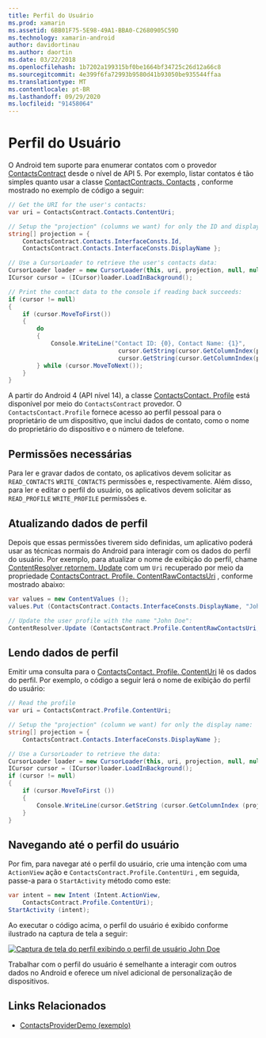 ```yaml
---
title: Perfil do Usuário
ms.prod: xamarin
ms.assetid: 6BB01F75-5E98-49A1-BBA0-C2680905C59D
ms.technology: xamarin-android
author: davidortinau
ms.author: daortin
ms.date: 03/22/2018
ms.openlocfilehash: 1b7202a199315bf0be1664bf34725c26d12a66c8
ms.sourcegitcommit: 4e399f6fa72993b9580d41b93050be935544ffaa
ms.translationtype: MT
ms.contentlocale: pt-BR
ms.lasthandoff: 09/29/2020
ms.locfileid: "91458064"
---
```

# <a name="user-profile"></a>Perfil do Usuário

O Android tem suporte para enumerar contatos com o provedor [ContactsContract](xref:Android.Provider.ContactsContract) desde o nível de API 5. Por exemplo, listar contatos é tão simples quanto usar a classe [ContactContracts. Contacts](xref:Android.Provider.ContactsContract.Contacts) , conforme mostrado no exemplo de código a seguir:

```csharp
// Get the URI for the user's contacts:
var uri = ContactsContract.Contacts.ContentUri;

// Setup the "projection" (columns we want) for only the ID and display name:
string[] projection = {
    ContactsContract.Contacts.InterfaceConsts.Id,
    ContactsContract.Contacts.InterfaceConsts.DisplayName };

// Use a CursorLoader to retrieve the user's contacts data:
CursorLoader loader = new CursorLoader(this, uri, projection, null, null, null);
ICursor cursor = (ICursor)loader.LoadInBackground();

// Print the contact data to the console if reading back succeeds:
if (cursor != null)
{
    if (cursor.MoveToFirst())
    {
        do
        {
            Console.WriteLine("Contact ID: {0}, Contact Name: {1}",
                               cursor.GetString(cursor.GetColumnIndex(projection[0])),
                               cursor.GetString(cursor.GetColumnIndex(projection[1])));
        } while (cursor.MoveToNext());
    }
}
```

A partir do Android 4 (API nível 14), a classe [ContactsContact. Profile](xref:Android.Provider.ContactsContract.Profile) está disponível por meio do `ContactsContract` provedor. O `ContactsContact.Profile` fornece acesso ao perfil pessoal para o proprietário de um dispositivo, que inclui dados de contato, como o nome do proprietário do dispositivo e o número de telefone.

## <a name="required-permissions"></a>Permissões necessárias

Para ler e gravar dados de contato, os aplicativos devem solicitar as `READ_CONTACTS` `WRITE_CONTACTS` permissões e, respectivamente.
Além disso, para ler e editar o perfil do usuário, os aplicativos devem solicitar as `READ_PROFILE` `WRITE_PROFILE` permissões e.

## <a name="updating-profile-data"></a>Atualizando dados de perfil

Depois que essas permissões tiverem sido definidas, um aplicativo poderá usar as técnicas normais do Android para interagir com os dados do perfil do usuário. Por exemplo, para atualizar o nome de exibição do perfil, chame [ContentResolver retornem. Update](xref:Android.Content.ContentResolver.Update*) com um `Uri` recuperado por meio da propriedade [ContactsContract. Profile. ContentRawContactsUri](xref:Android.Provider.ContactsContract.Profile.ContentRawContactsUri) , conforme mostrado abaixo:

```csharp
var values = new ContentValues ();
values.Put (ContactsContract.Contacts.InterfaceConsts.DisplayName, "John Doe");

// Update the user profile with the name "John Doe":
ContentResolver.Update (ContactsContract.Profile.ContentRawContactsUri, values, null, null);
```

## <a name="reading-profile-data"></a>Lendo dados de perfil

Emitir uma consulta para o [ContactsContact. Profile. ContentUri](xref:Android.Provider.ContactsContract.Profile.ContentUri) lê os dados do perfil. Por exemplo, o código a seguir lerá o nome de exibição do perfil do usuário:

```csharp
// Read the profile
var uri = ContactsContract.Profile.ContentUri;

// Setup the "projection" (column we want) for only the display name:
string[] projection = {
    ContactsContract.Contacts.InterfaceConsts.DisplayName };

// Use a CursorLoader to retrieve the data:
CursorLoader loader = new CursorLoader(this, uri, projection, null, null, null);
ICursor cursor = (ICursor)loader.LoadInBackground();
if (cursor != null)
{
    if (cursor.MoveToFirst ())
    {
        Console.WriteLine(cursor.GetString (cursor.GetColumnIndex (projection [0])));
    }
}
```

## <a name="navigating-to-the-user-profile"></a>Navegando até o perfil do usuário

Por fim, para navegar até o perfil do usuário, crie uma intenção com uma `ActionView` ação e `ContactsContract.Profile.ContentUri` , em seguida, passe-a para o `StartActivity` método como este:

```csharp
var intent = new Intent (Intent.ActionView,
    ContactsContract.Profile.ContentUri);
StartActivity (intent);
```

Ao executar o código acima, o perfil do usuário é exibido conforme ilustrado na captura de tela a seguir:

[![Captura de tela do perfil exibindo o perfil de usuário John Doe](user-profile-images/01-profile-screen-sml.png)](user-profile-images/01-profile-screen.png#lightbox)

Trabalhar com o perfil do usuário é semelhante a interagir com outros dados no Android e oferece um nível adicional de personalização de dispositivos.

## <a name="related-links"></a>Links Relacionados

- [ContactsProviderDemo (exemplo)](/samples/xamarin/monodroid-samples/contactsproviderdemo)